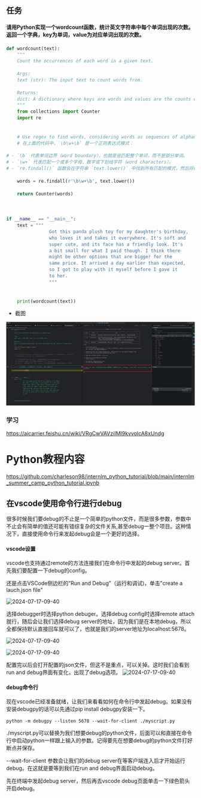 ## 任务



####  请用Python实现一个wordcount函数，统计英文字符串中每个单词出现的次数。返回一个字典，key为单词，value为对应单词出现的次数。

```python
def wordcount(text):
    """
    Count the occurrences of each word in a given text.

    Args:
    text (str): The input text to count words from.

    Returns:
    dict: A dictionary where keys are words and values are the counts of those words.
    """
    from collections import Counter
    import re


    # Use regex to find words, considering words as sequences of alphanumeric characters
    # 在上面的代码中，`\b\w+\b` 是一个正则表达式模式：

# - `\b` 代表单词边界（word boundary），也就是说匹配整个单词，而不是部分单词。
# - `\w+` 代表匹配一个或多个字母、数字或下划线字符（word characters）。
# - `re.findall()` 函数会在字符串 `text.lower()` 中找到所有匹配的模式，然后将结果返回为一个列表。

    words = re.findall(r'\b\w+\b', text.lower())

    return Counter(words)



if __name__ == "__main__":
    text = """
                Got this panda plush toy for my daughter's birthday, 
                who loves it and takes it everywhere. It's soft and 
                super cute, and its face has a friendly look. It's 
                a bit small for what I paid though. I think there 
                might be other options that are bigger for the 
                same price. It arrived a day earlier than expected, 
                so I got to play with it myself before I gave it 
                to her.
                """


    print(wordcount(text))

```

- 截图 

![2024-07-15-10-14](assets/2024-07-15-10-14.png)





###  学习 

https://aicarrier.feishu.cn/wiki/VRgCwVAVziIMI9kvvolcA8xUndg

# Python教程内容

https://github.com/charleson98/internlm_python_tutorial/blob/main/internlm_summer_camp_python_tutorial.ipynb













## 在vscode使用命令行进行debug

很多时候我们要debug的不止是一个简单的python文件，而是很多参数，参数中不止会有简单的值还可能有错综复杂的文件关系,甚至debug一整个项目。这种情况下，直接使用命令行来发起debug会是一个更好的选择。

#### vscode设置

vscode也支持通过remote的方法连接我们在命令行中发起的debug server。首先我们要配置一下debug的config。

还是点击VSCode侧边栏的“Run and Debug”（运行和调试)，单击"create a lauch.json file"

![2024-07-17-09-40](https://github.com/user-attachments/assets/9017b984-1846-447b-b483-8a0370880597)


选择debugger时选择python debuger。选择debug config时选择remote attach就行，随后会让我们选择debug server的地址，因为我们是在本地debug，所以全都保持默认直接回车就可以了，也就是我们的server地址为localhost:5678。

![2024-07-17-09-40](https://github.com/user-attachments/assets/1a8918d5-79a4-44ae-afd0-a46048db7c2e)


![2024-07-17-09-40](https://github.com/user-attachments/assets/a9b096a7-44e2-451b-99db-1e75d0a06f17)


配置完以后会打开配置的json文件，但这不是重点，可以关掉。这时我们会看到run and debug界面有变化，出现了debug选项。
![2024-07-17-09-40](https://github.com/user-attachments/assets/259ab1b4-a296-45e9-9963-b18f338ccdac)


#### debug命令行

现在vscode已经准备就绪，让我们来看看如何在命令行中发起debug。如果没有安装debugpy的话可以先通过pip install debugpy安装一下。

```Shell
python -m debugpy --listen 5678 --wait-for-client ./myscript.py
```

./myscript.py可以替换为我们想要debug的python文件，后面可以和直接在命令行中启动python一样跟上输入的参数。记得要先在想要debug的python文件打好断点并保存。

--wait-for-client 参数会让我们的debug server在等客户端连入后才开始运行debug。在这就是要等到我们在run and debug界面启动debug。

先在终端中发起debug server，然后再去vscode debug页面单击一下绿色箭头开启debug。
